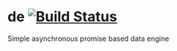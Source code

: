 de [![Build Status](https://travis-ci.org/golyshevd/Model.png?branch=master)](https://travis-ci.org/golyshevd/Model)
==========

Simple asynchronous promise based data engine
